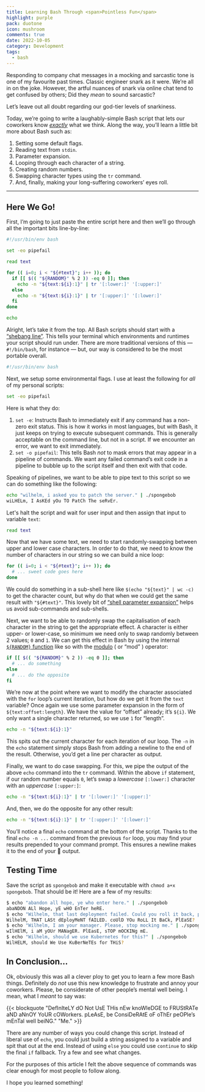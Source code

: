```yaml
---
title: Learning Bash Through <span>Pointless Fun</span>
highlight: purple
pack: duotone
icon: mushroom
comments: true
date: 2022-10-05
category: Development
tags:
  - bash
---
```


Responding to company chat messages in a mocking and sarcastic tone is one of my favourite past times. Classic engineer snark as it were. We’re all in on the joke. However, the artful nuances of snark via online chat tend to get confused by others; Did they *mean* to sound sarcastic?

<!--more-->

Let’s leave out all doubt regarding our god-tier levels of snarkiness. 

Today, we’re going to write a laughably-simple Bash script that lets our coworkers know *[exactly](https://knowyourmeme.com/memes/mocking-spongebob)* what we think. Along the way, you’ll learn a little bit more about Bash such as:

1. Setting some default flags.
2. Reading text from `stdin`.
3. Parameter expansion.
4. Looping through each character of a string.
5. Creating random numbers.
6. Swapping character types using the `tr` command.
7. And, finally, making your long-suffering coworkers’ eyes roll.

---

## Here We Go!

First, I’m going to just paste the entire script here and then we’ll go through all the important bits line-by-line:
```bash
#!/usr/bin/env bash

set -eo pipefail

read text

for (( i=0; i < "${#text}"; i++ )); do
  if [[ $(( "${RANDOM}" % 2 )) -eq 0 ]]; then
    echo -n "${text:${i}:1}" | tr '[:lower:]' '[:upper:]'
  else
    echo -n "${text:${i}:1}" | tr '[:upper:]' '[:lower:]'
  fi
done

echo
```
Alright, let’s take it from the top. All Bash scripts should start with a [“shebang line”](https://en.wikipedia.org/wiki/Shebang_(Unix)). This tells your terminal which environments and runtimes your script should run under. There are more traditional versions of this — `#!/bin/bash`, for instance — but, our way is considered to be the most portable overall.
```bash
#!/usr/bin/env bash
```
Next, we setup some environmental flags. I use at least the following for *all* of my personal scripts:
```bash
set -eo pipefail
```
Here is what they do:

1. `set -e`: Instructs Bash to immediately exit if any command has a non-zero exit status. This is how it works in most languages, but with Bash, it just keeps on trying to execute subsequent commands. This is generally acceptable on the command line, but not in a script. If we encounter an error, we want to exit immediately.
2. `set -o pipefail`: This tells Bash *not* to mask errors that may appear in a pipeline of commands. We want any failed command’s exit code in a pipeline to bubble up to the script itself and then exit with that code.

Speaking of pipelines, we want to be able to pipe text to this script so we can do something like the following:
```bash
echo "wilhelm, i asked you to patch the server." | ./spongebob
wiLHELm, I AsKEd yOu TO PatCh The seRvEr.
```
Let's halt the script and wait for user input and then assign that input to variable `text`:
```bash
read text
```
Now that we have some text, we need to start randomly-swapping between upper and lower case characters. In order to do that, we need to know the number of characters in our string so we can build a nice loop:
```bash
for (( i=0; i < "${#text}"; i++ )); do
  # ... sweet code goes here 
done
```
We could do something in a sub-shell here like `$(echo "${text}" | wc -c)` to get the character count, but why do that when we could get the same result with `"${#text}"`. This lovely bit of [“shell parameter expansion”](https://www.gnu.org/software/bash/manual/html_node/Shell-Parameter-Expansion.html) helps us avoid sub-commands and sub-shells.

Next, we want to be able to randomly swap the capitalisation of each character in the string to get the appropriate effect. A character is either upper- or lower-case, so minimum we need only to swap randomly between 2 values; `0` and `1`. We can get this effect in Bash by using the internal [`${RANDOM}` function](https://tldp.org/LDP/abs/html/randomvar.html) like so with the [modulo](https://tldp.org/LDP/abs/html/ops.html) ( or “mod” ) operator:
```bash
if [[ $(( "${RANDOM}" % 2 )) -eq 0 ]]; then
  # ... do something
else
  # ... do the opposite
fi
```
We’re now at the point where we want to modify the character associated with the `for` loop’s current iteration, but how do we get it from the `text` variable? Once again we use some parameter expansion in the form of `${text:offset:length}`. We have the value for “offset” already; it’s `${i}`. We only want a single character returned, so we use `1` for “length”.
```bash
echo -n "${text:${i}:1}"
```
This spits out the current character for each iteration of our loop. The `-n` in the `echo` statement simply stops Bash from adding a newline to the end of the result. Otherwise, you’d get a line per character as output.  

Finally, we want to do case swapping. For this, we pipe the output of the above `echo` command into the `tr` command. Within the above `if` statement, if our random number equals `0`, let’s swap a *lowercase* `[:lower:]` character with an *uppercase* `[:upper:]`:
```bash
echo -n "${text:${i}:1}" | tr '[:lower:]' '[:upper:]'
```
And, then, we do the opposite for any other result:
```bash
echo -n "${text:${i}:1}" | tr '[:upper:]' '[:lower:]'
```
You’ll notice a final `echo` command at the bottom of the script. Thanks to the final `echo -n ...` command from the previous `for` loop, you may find your results prepended to your command prompt. This ensures a newline makes it to the end of your 🧽 output.
## Testing Time
Save the script as `spongebob` and make it executable with `chmod a+x spongebob`. That should be it! Here are a few of my results:
```bash
$ echo "abandon all hope, ye who enter here." | ./spongebob
abaNDON ALl Hope, yE wHO EnTer heRE.
$ echo "Wilhelm, that last deployment failed. Could you roll it back, please?" | ./spongebob
WilhelM, THAT LASt dEployMeNT fAILED. coUlD YOu RoLL It BaCk, PlEaSE?
$ echo "Wilhelm, I am your manager. Please, stop mocking me." | ./spongebob
wIlHElM, i aM yOUr MANagER. PlEasE, sTOP mOCKINg mE.
$ echo "Wilhelm, should we use Kubernetes for this?" | ./spongebob
WilHELM, should We Use KuBerNeTEs for THiS?
```
## In Conclusion…
Ok, obviously this was all a clever ploy to get you to learn a few more Bash things. Definitely do *not* use this new knowledge to frustrate and annoy your coworkers. Please, be considerate of other people’s mental well being. 
I mean, what I _meant_ to say was:

{{< blockquote "DefInIteLY dO Not UsE THis nEw knoWleDGE to FRUStRATe aND aNnOY YoUR cOWorkers. pLeAsE, be ConsiDeRAtE oF oThEr peOPle’s mEnTal well beiNG." "Me." >}}

There are any number of ways you could change this script. Instead of liberal use of `echo`, you could just build a string assigned to a variable and spit that out at the end. Instead of using `else` you could use `continue` to skip the final `if` fallback. Try a few and see what changes.

For the purposes of this article I felt the above sequence of commands was clear enough for most people to follow along.

I hope you learned something!